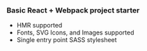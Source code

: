 ### Basic React + Webpack project starter</h4>

- HMR supported
- Fonts, SVG Icons, and Images supported
- Single entry point SASS stylesheet
